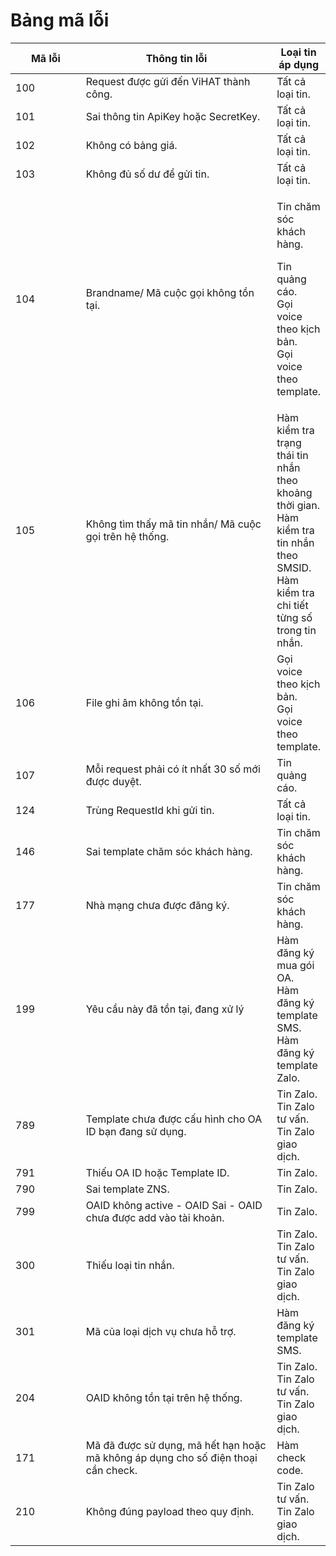 # Bảng mã lỗi

<table><thead><tr><th width="115">Mã lỗi</th><th width="344">Thông tin lỗi</th><th>Loại tin áp dụng</th></tr></thead><tbody><tr><td>100</td><td>Request được gửi đến ViHAT thành công.</td><td>Tất cả loại tin.</td></tr><tr><td>101</td><td>Sai thông tin ApiKey hoặc SecretKey.</td><td>Tất cả loại tin.</td></tr><tr><td>102</td><td>Không có bảng giá.</td><td>Tất cả loại tin.</td></tr><tr><td>103</td><td>Không đủ số dư để gửi tin.</td><td>Tất cả loại tin.</td></tr><tr><td>104</td><td>Brandname/ Mã cuộc gọi không tồn tại.</td><td><p>Tin chăm sóc khách hàng.</p><p>Tin quảng cáo.<br>Gọi voice theo kịch bản.<br>Gọi voice theo template.</p></td></tr><tr><td>105</td><td>Không tìm thấy mã tin nhắn/ Mã cuộc gọi trên hệ thống.</td><td>Hàm kiểm tra trạng thái tin nhắn theo khoảng thời gian.<br>Hàm kiểm tra tin nhắn theo SMSID.<br>Hàm kiểm tra chi tiết từng số trong tin nhắn.</td></tr><tr><td>106</td><td>File ghi âm không tồn tại.</td><td>Gọi voice theo kịch bản.<br>Gọi voice theo template.</td></tr><tr><td>107</td><td>Mỗi request phải có ít nhất 30 số mới được duyệt.</td><td>Tin quảng cáo.</td></tr><tr><td>124</td><td>Trùng RequestId khi gửi tin.</td><td>Tất cả loại tin.</td></tr><tr><td>146</td><td>Sai template chăm sóc khách hàng.</td><td>Tin chăm sóc khách hàng.</td></tr><tr><td>177</td><td>Nhà mạng chưa được đăng ký.</td><td>Tin chăm sóc khách hàng.</td></tr><tr><td>199</td><td>Yêu cầu này đã tồn tại, đang xử lý</td><td>Hàm đăng ký mua gói OA.<br>Hàm đăng ký template SMS.<br>Hàm đăng ký template Zalo.</td></tr><tr><td>789</td><td>Template chưa được cấu hình cho OA ID bạn đang sử dụng.</td><td>Tin Zalo.<br>Tin Zalo tư vấn.<br>Tin Zalo giao dịch.</td></tr><tr><td>791</td><td>Thiếu OA ID hoặc Template ID.</td><td>Tin Zalo.</td></tr><tr><td>790</td><td>Sai template ZNS.</td><td>Tin Zalo.</td></tr><tr><td>799</td><td>OAID không active - OAID Sai - OAID chưa được add vào tài khoản.</td><td>Tin Zalo.</td></tr><tr><td>300</td><td>Thiếu loại tin nhắn.</td><td>Tin Zalo.<br>Tin Zalo tư vấn.<br>Tin Zalo giao dịch.</td></tr><tr><td>301</td><td>Mã của loại dịch vụ chưa hỗ trợ.</td><td>Hàm đăng ký template SMS.</td></tr><tr><td>204</td><td>OAID không tồn tại trên hệ thống.</td><td>Tin Zalo.<br>Tin Zalo tư vấn.<br>Tin Zalo giao dịch.</td></tr><tr><td>171</td><td>Mã đã được sử dụng, mã hết hạn hoặc mã không áp dụng cho số điện thoại cần check.</td><td>Hàm check code.</td></tr><tr><td>210</td><td>Không đúng payload theo quy định.</td><td>Tin Zalo tư vấn.<br>Tin Zalo giao dịch.</td></tr></tbody></table>
